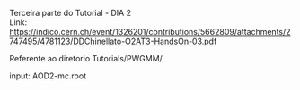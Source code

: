 Terceira parte do Tutorial - DIA 2\
Link: https://indico.cern.ch/event/1326201/contributions/5662809/attachments/2747495/4781123/DDChinellato-O2AT3-HandsOn-03.pdf


Referente ao diretorio Tutorials/PWGMM/


input: AOD2-mc.root
